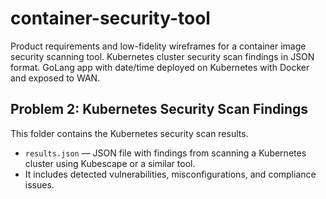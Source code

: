 # container-security-tool
Product requirements and low-fidelity wireframes for a container image security scanning tool. Kubernetes cluster security scan findings in JSON format. GoLang app with date/time deployed on Kubernetes with Docker and exposed to WAN.
## Problem 2: Kubernetes Security Scan Findings

This folder contains the Kubernetes security scan results.

- `results.json` — JSON file with findings from scanning a Kubernetes cluster using Kubescape or a similar tool.
- It includes detected vulnerabilities, misconfigurations, and compliance issues.
